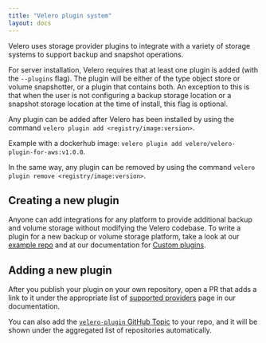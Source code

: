 ```yaml
---
title: "Velero plugin system"
layout: docs
---
```


Velero uses storage provider plugins to integrate with a variety of storage systems to support backup and snapshot operations.

For server installation, Velero requires that at least one plugin is added (with the `--plugins` flag). The plugin will be either of the type object store or volume snapshotter, or a plugin that contains both. An exception to this is that when the user is not configuring a backup storage location or a snapshot storage location at the time of install, this flag is optional.

Any plugin can be added after Velero has been installed by using the command `velero plugin add <registry/image:version>`.

Example with a dockerhub image: `velero plugin add velero/velero-plugin-for-aws:v1.0.0`.

In the same way, any plugin can be removed by using the command `velero plugin remove <registry/image:version>`.

## Creating a new plugin

Anyone can add integrations for any platform to provide additional backup and volume storage without modifying the Velero codebase. To write a plugin for a new backup or volume storage platform, take a look at our [example repo][1] and at our documentation for [Custom plugins][2].

## Adding a new plugin

After you publish your plugin on your own repository, open a PR that adds a link to it under the appropriate list of [supported providers][3] page in our documentation.

You can also add the [`velero-plugin` GitHub Topic][4] to your repo, and it will be shown under the aggregated list of repositories automatically.

[1]: https://github.com/vmware-tanzu/velero-plugin-example/
[2]: custom-plugins.md
[3]: supported-providers.md
[4]: https://github.com/topics/velero-plugin
